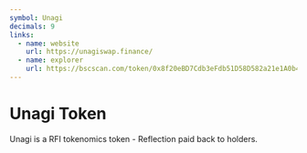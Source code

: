 ```yaml
---
symbol: Unagi
decimals: 9
links:
  - name: website
    url: https://unagiswap.finance/
  - name: explorer
    url: https://bscscan.com/token/0x8f20eBD7Cdb3eFdb51D58D582a21e1A0b41F4436
---
```


# Unagi Token

Unagi is a RFI tokenomics token - Reflection paid back to holders.
